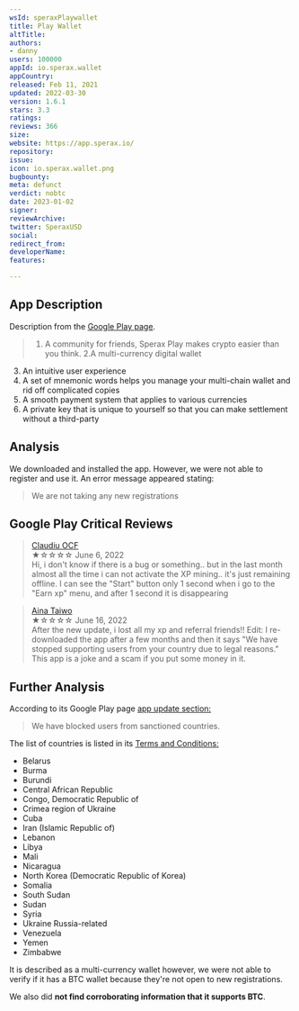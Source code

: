 ```yaml
---
wsId: speraxPlaywallet
title: Play Wallet
altTitle: 
authors:
- danny
users: 100000
appId: io.sperax.wallet
appCountry: 
released: Feb 11, 2021
updated: 2022-03-30
version: 1.6.1
stars: 3.3
ratings: 
reviews: 366
size: 
website: https://app.sperax.io/
repository: 
issue: 
icon: io.sperax.wallet.png
bugbounty: 
meta: defunct
verdict: nobtc
date: 2023-01-02
signer: 
reviewArchive: 
twitter: SperaxUSD
social: 
redirect_from: 
developerName: 
features: 

---
```


## App Description 

Description from the [Google Play page](https://play.google.com/store/apps/details?id=io.sperax.wallet).

> 1. A community for friends, Sperax Play makes crypto easier than you think.
2.A multi-currency digital wallet
3. An intuitive user experience
4. A set of mnemonic words helps you manage your multi-chain wallet and rid off complicated copies
5. A smooth payment system that applies to various currencies
6. A private key that is unique to yourself so that you can make settlement without a third-party

## Analysis 

We downloaded and installed the app. However, we were not able to register and use it. An error message appeared stating: 

> We are not taking any new registrations 

## Google Play Critical Reviews 

> [Claudiu OCF](https://play.google.com/store/apps/details?id=io.sperax.wallet)<br>
  ★☆☆☆☆ June 6, 2022 <br>
       Hi, i don't know if there is a bug or something.. but in the last month almost all the time i can not activate the XP mining.. it's just remaining offline. I can see the "Start" button only 1 second when i go to the "Earn xp" menu, and after 1 second it is disappearing
       
> [Aina Taiwo](https://play.google.com/store/apps/details?id=io.sperax.wallet)<br>
  ★☆☆☆☆ June 16, 2022 <br>
        After the new update, i lost all my xp and referral friends!! Edit: I re-downloaded the app after a few months and then it says "We have stopped supporting users from your country due to legal reasons." This app is a joke and a scam if you put some money in it.       
        
## Further Analysis 

According to its Google Play page [app update section:](https://play.google.com/store/apps/details?id=io.sperax.wallet) 

> We have blocked users from sanctioned countries.

The list of countries is listed in its [Terms and Conditions:](https://app.sperax.io/termsService)

- Belarus
- Burma
- Burundi
- Central African Republic
- Congo, Democratic Republic of
- Crimea region of Ukraine
- Cuba
- Iran (Islamic Republic of)
- Lebanon
- Libya
- Mali
- Nicaragua
- North Korea (Democratic Republic of Korea)
- Somalia
- South Sudan
- Sudan
- Syria
- Ukraine Russia-related
- Venezuela
- Yemen
- Zimbabwe 

It is described as a multi-currency wallet however, we were not able to verify if it has a BTC wallet because they're not open to new registrations. 

We also did **not find corroborating information that it supports BTC**. 

